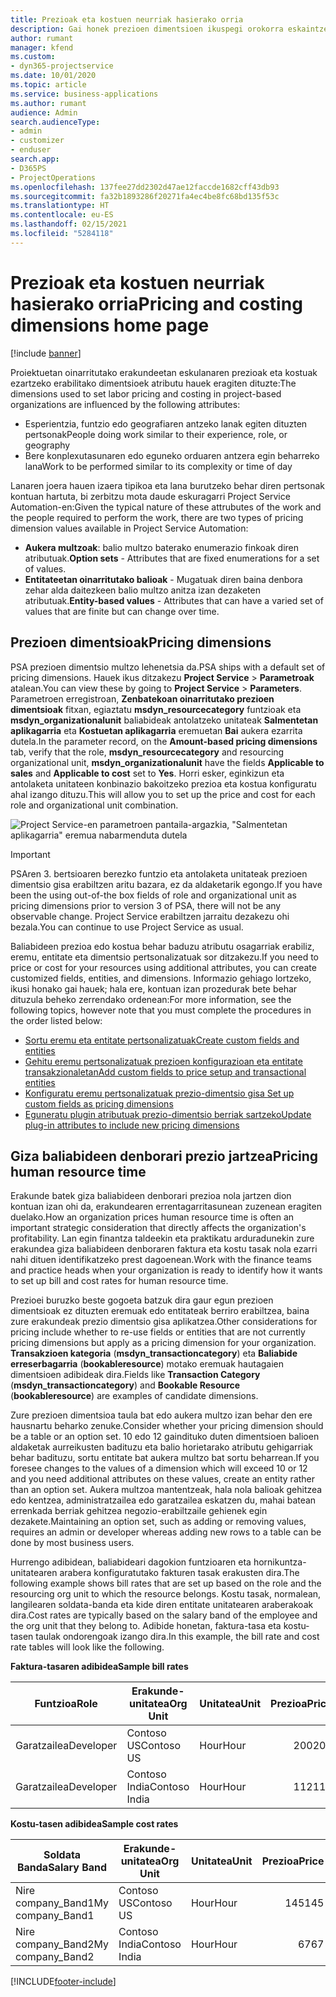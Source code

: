 ```yaml
---
title: Prezioak eta kostuen neurriak hasierako orria
description: Gai honek prezioen dimentsioen ikuspegi orokorra eskaintzen du.
author: rumant
manager: kfend
ms.custom:
- dyn365-projectservice
ms.date: 10/01/2020
ms.topic: article
ms.service: business-applications
ms.author: rumant
audience: Admin
search.audienceType:
- admin
- customizer
- enduser
search.app:
- D365PS
- ProjectOperations
ms.openlocfilehash: 137fee27dd2302d47ae12faccde1682cff43db93
ms.sourcegitcommit: fa32b1893286f20271fa4ec4be8fc68bd135f53c
ms.translationtype: HT
ms.contentlocale: eu-ES
ms.lasthandoff: 02/15/2021
ms.locfileid: "5284118"
---
```

# <a name="pricing-and-costing-dimensions-home-page"></a><span data-ttu-id="ba057-103">Prezioak eta kostuen neurriak hasierako orria</span><span class="sxs-lookup"><span data-stu-id="ba057-103">Pricing and costing dimensions home page</span></span>

[!include [banner](../includes/psa-now-project-operations.md)]

<span data-ttu-id="ba057-104">Proiektuetan oinarritutako erakundeetan eskulanaren prezioak eta kostuak ezartzeko erabilitako dimentsioek atributu hauek eragiten dituzte:</span><span class="sxs-lookup"><span data-stu-id="ba057-104">The dimensions used to set labor pricing and costing in project-based organizations are influenced by the following attributes:</span></span>

- <span data-ttu-id="ba057-105">Esperientzia, funtzio edo geografiaren antzeko lanak egiten dituzten pertsonak</span><span class="sxs-lookup"><span data-stu-id="ba057-105">People doing work similar to their experience, role, or geography</span></span>
- <span data-ttu-id="ba057-106">Bere konplexutasunaren edo eguneko orduaren antzera egin beharreko lana</span><span class="sxs-lookup"><span data-stu-id="ba057-106">Work to be performed similar to its complexity or time of day</span></span>

<span data-ttu-id="ba057-107">Lanaren joera hauen izaera tipikoa eta lana burutzeko behar diren pertsonak kontuan hartuta, bi zerbitzu mota daude eskuragarri Project Service Automation-en:</span><span class="sxs-lookup"><span data-stu-id="ba057-107">Given the typical nature of these attrubutes of the work and the people required to perform the work, there are two types of pricing dimension values available in Project Service Automation:</span></span> 

- <span data-ttu-id="ba057-108">**Aukera multzoak**: balio multzo baterako enumerazio finkoak diren atributuak.</span><span class="sxs-lookup"><span data-stu-id="ba057-108">**Option sets** - Attributes that are fixed enumerations for a set of values.</span></span>
- <span data-ttu-id="ba057-109">**Entitateetan oinarritutako balioak** - Mugatuak diren baina denbora zehar alda daitezkeen balio multzo anitza izan dezaketen atributuak.</span><span class="sxs-lookup"><span data-stu-id="ba057-109">**Entity-based values** - Attributes that can have a varied set of values that are finite but can change over time.</span></span>

## <a name="pricing-dimensions"></a><span data-ttu-id="ba057-110">Prezioen dimentsioak</span><span class="sxs-lookup"><span data-stu-id="ba057-110">Pricing dimensions</span></span>

<span data-ttu-id="ba057-111">PSA prezioen dimentsio multzo lehenetsia da.</span><span class="sxs-lookup"><span data-stu-id="ba057-111">PSA ships with a default set of pricing dimensions.</span></span> <span data-ttu-id="ba057-112">Hauek ikus ditzakezu **Project Service** > **Parametroak** atalean.</span><span class="sxs-lookup"><span data-stu-id="ba057-112">You can view these by going to **Project Service** > **Parameters**.</span></span> <span data-ttu-id="ba057-113">Parametroen erregistroan, **Zenbatekoan oinarritutako prezioen dimentsioak** fitxan, egiaztatu **msdyn_resourcecategory** funtzioak eta **msdyn_organizationalunit** baliabideak antolatzeko unitateak **Salmentetan aplikagarria** eta **Kostuetan aplikagarria** eremuetan **Bai** aukera ezarrita dutela.</span><span class="sxs-lookup"><span data-stu-id="ba057-113">In the parameter record, on the **Amount-based pricing dimensions** tab, verify that the role, **msdyn_resourcecategory** and resourcing organizational unit, **msdyn_organizationalunit** have the fields **Applicable to sales** and **Applicable to cost** set to **Yes**.</span></span> <span data-ttu-id="ba057-114">Horri esker, eginkizun eta antolaketa unitateen konbinazio bakoitzeko prezioa eta kostua konfiguratu ahal izango dituzu.</span><span class="sxs-lookup"><span data-stu-id="ba057-114">This will allow you to set up the price and cost for each role and organizational unit combination.</span></span>

![Project Service-en parametroen pantaila-argazkia, "Salmentetan aplikagarria" eremua nabarmenduta dutela](media/PS-OOB-parameters.png)

> [!IMPORTANT]
> <span data-ttu-id="ba057-116">PSAren 3. bertsioaren berezko funtzio eta antolaketa unitateak prezioen dimentsio gisa erabiltzen aritu bazara, ez da aldaketarik egongo.</span><span class="sxs-lookup"><span data-stu-id="ba057-116">If you have been the using out-of-the box fields of role and organizational unit as pricing dimensions prior to version 3 of PSA, there will not be any observable change.</span></span> <span data-ttu-id="ba057-117">Project Service erabiltzen jarraitu dezakezu ohi bezala.</span><span class="sxs-lookup"><span data-stu-id="ba057-117">You can continue to use Project Service as usual.</span></span> 

<span data-ttu-id="ba057-118">Baliabideen prezioa edo kostua behar baduzu atributu osagarriak erabiliz, eremu, entitate eta dimentsio pertsonalizatuak sor ditzakezu.</span><span class="sxs-lookup"><span data-stu-id="ba057-118">If you need to price or cost for your resources using additional attributes, you can create customized fields, entities, and dimensions.</span></span> <span data-ttu-id="ba057-119">Informazio gehiago lortzeko, ikusi honako gai hauek; hala ere, kontuan izan prozedurak bete behar dituzula beheko zerrendako ordenean:</span><span class="sxs-lookup"><span data-stu-id="ba057-119">For more information, see the following topics, however note that you must complete the procedures in the order listed below:</span></span>

- [<span data-ttu-id="ba057-120">Sortu eremu eta entitate pertsonalizatuak</span><span class="sxs-lookup"><span data-stu-id="ba057-120">Create custom fields and entities</span></span>](create-custom-fields-entities.md)
- [<span data-ttu-id="ba057-121">Gehitu eremu pertsonalizatuak prezioen konfigurazioan eta entitate transakzionaletan</span><span class="sxs-lookup"><span data-stu-id="ba057-121">Add custom fields to price setup and transactional entities</span></span>](field-references.md)
- [<span data-ttu-id="ba057-122">Konfiguratu eremu pertsonalizatuak prezio-dimentsio gisa </span><span class="sxs-lookup"><span data-stu-id="ba057-122">Set up custom fields as pricing dimensions</span></span>](set-up-pricing-dimensions.md)
- [<span data-ttu-id="ba057-123">Eguneratu plugin atributuak prezio-dimentsio berriak sartzeko</span><span class="sxs-lookup"><span data-stu-id="ba057-123">Update plug-in attributes to include new pricing dimensions</span></span>](update-plug-in-attributes.md)

## <a name="pricing-human-resource-time"></a><span data-ttu-id="ba057-124">Giza baliabideen denborari prezio jartzea</span><span class="sxs-lookup"><span data-stu-id="ba057-124">Pricing human resource time</span></span>
<span data-ttu-id="ba057-125">Erakunde batek giza baliabideen denborari prezioa nola jartzen dion kontuan izan ohi da, erakundearen errentagarritasunean zuzenean eragiten duelako.</span><span class="sxs-lookup"><span data-stu-id="ba057-125">How an organization prices human resource time is often an important strategic consideration that directly affects the organization's profitability.</span></span> <span data-ttu-id="ba057-126">Lan egin finantza taldeekin eta praktikatu arduradunekin zure erakundea giza baliabideen denboraren faktura eta kostu tasak nola ezarri nahi dituen identifikatzeko prest dagoenean.</span><span class="sxs-lookup"><span data-stu-id="ba057-126">Work with the finance teams and practice heads when your organization is ready to identify how it wants to set up bill and cost rates for human resource time.</span></span>

<span data-ttu-id="ba057-127">Prezioei buruzko beste gogoeta batzuk dira gaur egun prezioen dimentsioak ez dituzten eremuak edo entitateak berriro erabiltzea, baina zure erakundeak prezio dimentsio gisa aplikatzea.</span><span class="sxs-lookup"><span data-stu-id="ba057-127">Other considerations for pricing include whether to re-use fields or entities that are not currently pricing dimensions but apply as a pricing dimension for your organization.</span></span> <span data-ttu-id="ba057-128">**Transakzioen kategoria** (**msdyn_transactioncategory**) eta **Baliabide erreserbagarria** (**bookableresource**) motako eremuak hautagaien dimentsioen adibideak dira.</span><span class="sxs-lookup"><span data-stu-id="ba057-128">Fields like **Transaction Category** (**msdyn_transactioncategory**) and **Bookable Resource** (**bookableresource**) are examples of candidate dimensions.</span></span> 

<span data-ttu-id="ba057-129">Zure prezioen dimentsioa taula bat edo aukera multzo izan behar den ere hausnartu beharko zenuke.</span><span class="sxs-lookup"><span data-stu-id="ba057-129">Consider whether your pricing dimension should be a table or an option set.</span></span> <span data-ttu-id="ba057-130">10 edo 12 gaindituko duten dimentsioen balioen aldaketak aurreikusten badituzu eta balio horietarako atributu gehigarriak behar badituzu, sortu entitate bat aukera multzo bat sortu beharrean.</span><span class="sxs-lookup"><span data-stu-id="ba057-130">If you foresee changes to the values of a dimension which will exceed 10 or 12 and you need additional attributes on these values, create an entity rather than an option set.</span></span> <span data-ttu-id="ba057-131">Aukera multzoa mantentzeak, hala nola balioak gehitzea edo kentzea, administratzailea edo garatzailea eskatzen du, mahai batean errenkada berriak gehitzea negozio-erabiltzaile gehienek egin dezakete.</span><span class="sxs-lookup"><span data-stu-id="ba057-131">Maintaining an option set, such as adding or removing values, requires an admin or developer whereas adding new rows to a table can be done by most business users.</span></span>

<span data-ttu-id="ba057-132">Hurrengo adibidean, baliabideari dagokion funtzioaren eta hornikuntza-unitatearen arabera konfiguratutako fakturen tasak erakusten dira.</span><span class="sxs-lookup"><span data-stu-id="ba057-132">The following example shows bill rates that are set up based on the role and the resourcing org unit to which the resource belongs.</span></span> <span data-ttu-id="ba057-133">Kostu tasak, normalean, langilearen soldata-banda eta kide diren entitate unitatearen araberakoak dira.</span><span class="sxs-lookup"><span data-stu-id="ba057-133">Cost rates are typically based on the salary band of the employee and the org unit that they belong to.</span></span> <span data-ttu-id="ba057-134">Adibide honetan, faktura-tasa eta kostu-tasen taulak ondorengoak izango dira.</span><span class="sxs-lookup"><span data-stu-id="ba057-134">In this example, the bill rate and cost rate tables will look like the following.</span></span>

<span data-ttu-id="ba057-135">**Faktura-tasaren adibidea**</span><span class="sxs-lookup"><span data-stu-id="ba057-135">**Sample bill rates**</span></span>

| <span data-ttu-id="ba057-136">Funtzioa</span><span class="sxs-lookup"><span data-stu-id="ba057-136">Role</span></span>        | <span data-ttu-id="ba057-137">Erakunde-unitatea</span><span class="sxs-lookup"><span data-stu-id="ba057-137">Org Unit</span></span>    |<span data-ttu-id="ba057-138">Unitatea</span><span class="sxs-lookup"><span data-stu-id="ba057-138">Unit</span></span>      |<span data-ttu-id="ba057-139">Prezioa</span><span class="sxs-lookup"><span data-stu-id="ba057-139">Price</span></span>      |<span data-ttu-id="ba057-140">Moneta</span><span class="sxs-lookup"><span data-stu-id="ba057-140">Currency</span></span>  |
| ------------|-------------|----------|----------:|----------|
| <span data-ttu-id="ba057-141">Garatzailea</span><span class="sxs-lookup"><span data-stu-id="ba057-141">Developer</span></span>   | <span data-ttu-id="ba057-142">Contoso US</span><span class="sxs-lookup"><span data-stu-id="ba057-142">Contoso US</span></span>  |<span data-ttu-id="ba057-143">Hour</span><span class="sxs-lookup"><span data-stu-id="ba057-143">Hour</span></span> | <span data-ttu-id="ba057-144">200</span><span class="sxs-lookup"><span data-stu-id="ba057-144">200</span></span>|<span data-ttu-id="ba057-145">USD</span><span class="sxs-lookup"><span data-stu-id="ba057-145">USD</span></span>     |
| <span data-ttu-id="ba057-146">Garatzailea</span><span class="sxs-lookup"><span data-stu-id="ba057-146">Developer</span></span>   | <span data-ttu-id="ba057-147">Contoso India</span><span class="sxs-lookup"><span data-stu-id="ba057-147">Contoso India</span></span> |<span data-ttu-id="ba057-148">Hour</span><span class="sxs-lookup"><span data-stu-id="ba057-148">Hour</span></span>|   <span data-ttu-id="ba057-149">112</span><span class="sxs-lookup"><span data-stu-id="ba057-149">112</span></span>|<span data-ttu-id="ba057-150">USD</span><span class="sxs-lookup"><span data-stu-id="ba057-150">USD</span></span>     |


<span data-ttu-id="ba057-151">**Kostu-tasen adibidea**</span><span class="sxs-lookup"><span data-stu-id="ba057-151">**Sample cost rates**</span></span>

| <span data-ttu-id="ba057-152">Soldata Banda</span><span class="sxs-lookup"><span data-stu-id="ba057-152">Salary Band</span></span>     | <span data-ttu-id="ba057-153">Erakunde-unitatea</span><span class="sxs-lookup"><span data-stu-id="ba057-153">Org Unit</span></span>    |<span data-ttu-id="ba057-154">Unitatea</span><span class="sxs-lookup"><span data-stu-id="ba057-154">Unit</span></span>      |<span data-ttu-id="ba057-155">Prezioa</span><span class="sxs-lookup"><span data-stu-id="ba057-155">Price</span></span>      |<span data-ttu-id="ba057-156">Moneta</span><span class="sxs-lookup"><span data-stu-id="ba057-156">Currency</span></span>  |
| ----------------|-------------|----------|----------:|----------|
| <span data-ttu-id="ba057-157">Nire company_Band1</span><span class="sxs-lookup"><span data-stu-id="ba057-157">My company_Band1</span></span> | <span data-ttu-id="ba057-158">Contoso US</span><span class="sxs-lookup"><span data-stu-id="ba057-158">Contoso US</span></span>  |<span data-ttu-id="ba057-159">Hour</span><span class="sxs-lookup"><span data-stu-id="ba057-159">Hour</span></span> | <span data-ttu-id="ba057-160">145</span><span class="sxs-lookup"><span data-stu-id="ba057-160">145</span></span>|<span data-ttu-id="ba057-161">USD</span><span class="sxs-lookup"><span data-stu-id="ba057-161">USD</span></span>     |
| <span data-ttu-id="ba057-162">Nire company_Band2</span><span class="sxs-lookup"><span data-stu-id="ba057-162">My company_Band2</span></span> | <span data-ttu-id="ba057-163">Contoso India</span><span class="sxs-lookup"><span data-stu-id="ba057-163">Contoso India</span></span> |<span data-ttu-id="ba057-164">Hour</span><span class="sxs-lookup"><span data-stu-id="ba057-164">Hour</span></span>|   <span data-ttu-id="ba057-165">67</span><span class="sxs-lookup"><span data-stu-id="ba057-165">67</span></span>|<span data-ttu-id="ba057-166">USD</span><span class="sxs-lookup"><span data-stu-id="ba057-166">USD</span></span>     |


[!INCLUDE[footer-include](../includes/footer-banner.md)]
